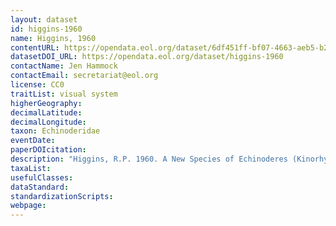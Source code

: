 ```yaml
---
layout: dataset
id: higgins-1960
name: Higgins, 1960
contentURL: https://opendata.eol.org/dataset/6df451ff-bf07-4663-aeb5-b225714b77ab/resource/bcea0e2f-554e-48fd-b09d-3b031c841cee/download/higgins.zip
datasetDOI_URL: https://opendata.eol.org/dataset/higgins-1960
contactName: Jen Hammock
contactEmail: secretariat@eol.org
license: CC0
traitList: visual system
higherGeography:
decimalLatitude:
decimalLongitude:
taxon: Echinoderidae
eventDate:
paperDOIcitation: 
description: "Higgins, R.P. 1960. A New Species of Echinoderes (Kinorhyncha) from Puget Sound. Transactions of the American Microscopical Society , Jan., 1960, Vol. 79, No. 1, pp. 85-91	http://www.jstor.com/stable/3223976"
taxaList: 
usefulClasses:
dataStandard:
standardizationScripts:
webpage:
---
```


